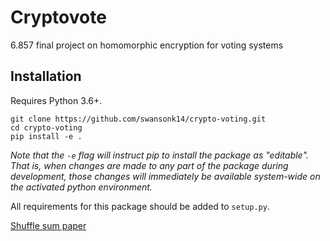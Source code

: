 # Cryptovote

6.857 final project on homomorphic encryption for voting systems

## Installation

Requires Python 3.6+.

```
git clone https://github.com/swansonk14/crypto-voting.git
cd crypto-voting
pip install -e .
```
*Note that the `-e` flag will instruct pip to install the package as "editable". That is, when changes are made to any part of the package during development, those changes will immediately be available system-wide on the activated python environment.*

All requirements for this package should be added to `setup.py`.


[Shuffle sum paper](https://talmoran.net/papers/BMNRT09-shuffle-sum.pdf?fbclid=IwAR0jZ18H2ZYMsCjPkW-3ohDNom5UjbK-jMen6_lISVoWJJnPWM0A41KAS1Y)

